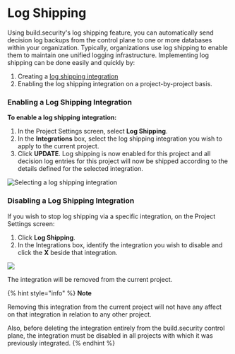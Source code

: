 # Log Shipping

Using build.security's log shipping feature, you can automatically send decision log backups from the control plane to one or more databases within your organization. Typically, organizations use log shipping to enable them to maintain one unified logging infrastructure. Implementing log shipping can be done easily and quickly by:

1. Creating a [log shipping integration](https://docs.build.security/docs/log-shipping)
2. Enabling the log shipping integration on a project-by-project basis.

### Enabling a Log Shipping Integration

**To enable a log shipping integration:**

1. In the Project Settings screen, select **Log Shipping**.
2. In the **Integrations** box, select the log shipping integration you wish to apply to the current project.
3. Click **UPDATE**. Log shipping is now enabled for this project and all decision log entries for this project will now be shipped according to the details defined for the selected integration.

![Selecting a log shipping integration](https://files.readme.io/d609cdd-logshipping.PNG)

### Disabling a Log Shipping Integration

If you wish to stop log shipping via a specific integration, on the Project Settings screen:

1. Click **Log Shipping**.
2. In the Integrations box, identify the integration you wish to disable and click the **X** beside that integration.

![](https://files.readme.io/6db2848-logshippingdisable.PNG)

The integration will be removed from the current project.

{% hint style="info" %}
**Note**

Removing this integration from the current project will not have any affect on that integration in relation to any other project.

Also, before deleting the integration entirely from the build.security control plane, the integration must be disabled in all projects with which it was previously integrated.
{% endhint %}

